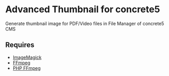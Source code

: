 # Advanced Thumbnail for concrete5

Generate thumbnail image for PDF/Video files in File Manager of concrete5 CMS

## Requires

* [ImageMagick](http://php.net/manual/en/book.imagick.php)
* [FFmpeg](https://www.ffmpeg.org/)
* [PHP FFmpeg](https://github.com/PHP-FFMpeg/PHP-FFMpeg)
